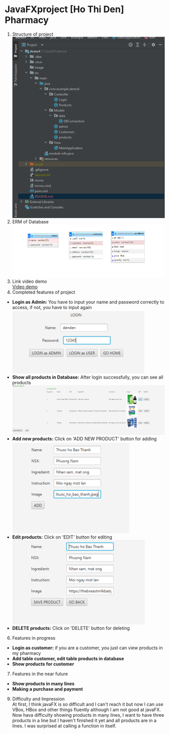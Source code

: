 ﻿# JavaFXproject [Ho Thi Den] Pharmacy
1. Structure of project<br>
   ![This is an image](https://github.com/Black23B2510/javaFXproject/blob/main/images/project_structure.PNG)
2. ERM of Database<br>
   ![This is an image](https://github.com/Black23B2510/javaFXproject/blob/main/images/database.PNG)
3. Link video demo<br>[Video demo](https://youtu.be/qJreUnQGjm4)
5. Completed features of project
- **Login as Admin:** You have to input your name and password correctly to access, if not, you have to input again<br>
  ![](https://github.com/Black23B2510/javaFXproject/blob/main/images/login.PNG)
- **Show all products in Database:** After login successfully, you can see all products<br>
  ![](https://github.com/Black23B2510/javaFXproject/blob/main/images/showProducts.PNG)
- **Add new products:** Click on 'ADD NEW PRODUCT' button for adding<br>
  ![](https://github.com/Black23B2510/javaFXproject/blob/main/images/addProduct.PNG)
- **Edit products:** Click on 'EDIT' button for editing<br>
  ![](https://github.com/Black23B2510/javaFXproject/blob/main/images/edit.PNG)
- **DELETE products:** Click on 'DELETE' button for deleting
6. Features in progress
- **Login as customer:** if you are a customer, you just can view products in my pharmacy
- **Add table customer, edit table products in database**
- **Show products for customer**
7. Features in the near future
- **Show products in many lines**
- **Making a purchase and payment**
9. Difficulty and Impression<br>
   At first, I think javaFX is so difficult and I can't reach it but now I can use VBox, HBox and other things fluently although I am not good at javaFX. Now hava difficulty showing products in many lines, I want to have three products in a line but I haven't finished it yet and all products are in a lines. I was surprised at calling a function in itself.



